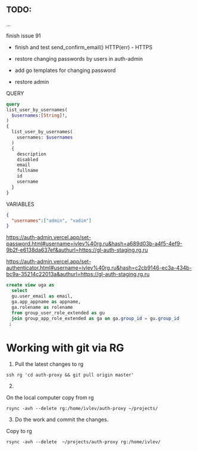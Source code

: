 ## TODO:

...


finish issue 91

  - finish and test send_confirm_email()
HTTP(err) - HTTPS
- restore changing passwords by users in auth-admin 
- add go templates for changing password

- restore admin



QUERY



```graphql
query 
list_user_by_usernames(
  $usernames:[String]!,
)
{
  list_user_by_usernames(
  	usernames: $usernames
  ) 
  {
    description
    disabled
    email
    fullname
    id
    username
  }
}
```

VARIABLES

```json
{
  "usernames":["admin", "vadim"]
}
```






https://auth-admin.vercel.app/set-password.html#username=ivlev%40rg.ru&hash=a689d03b-a4f5-4ef9-9b2f-e6138da637ef&authurl=https://gl-auth-staging.rg.ru



https://auth-admin.vercel.app/set-authenticator.html#username=ivlev%40rg.ru&hash=c2cb9146-ec3a-434b-bc9a-35214c22013a&authurl=https://gl-auth-staging.rg.ru


```sql
create view uga as
  select 
  gu.user_email as email, 
  ga.app_appname as appname, 
  ga.rolename as rolename  
  from group_user_role_extended as gu 
  join group_app_role_extended as ga on ga.group_id = gu.group_id
 ;
```


# Working with git via RG

1. Pull the latest changes to rg

```
ssh rg 'cd auth-proxy && git pull origin master'

```


2. 
On the local computer copy from rg

```
rsync -avh --delete rg:/home/ivlev/auth-proxy ~/projects/
```

3. Do the work and commit the changes.

Copy to rg
```
rsync -avh --delete  ~/projects/auth-proxy rg:/home/ivlev/
```

